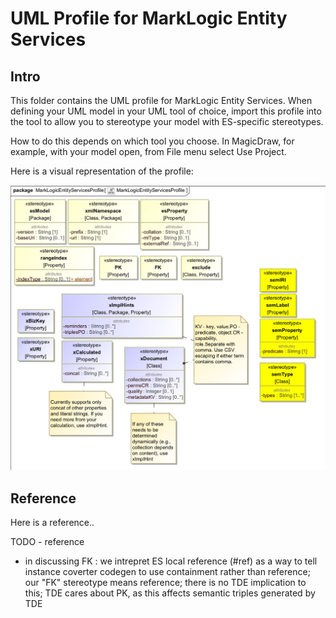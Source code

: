 # UML Profile for MarkLogic Entity Services

## Intro
This folder contains the UML profile for MarkLogic Entity Services. When defining your UML model in your UML tool of choice, import this profile into the tool to allow you to stereotype your model with ES-specific stereotypes.

How to do this depends on which tool you choose. In MagicDraw, for example, with your model open, from File menu select Use Project. 

Here is a visual representation of the profile:

![Profile](magicdraw/profile.png)

## Reference
Here is a reference..

TODO - reference
- in discussing FK : we intrepret ES local reference (#ref) as a way to tell instance coverter codegen to use containment rather than reference; our "FK" stereotype means reference; there is no TDE implication to this; TDE cares about PK, as this affects semantic triples generated by TDE
